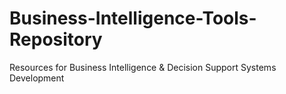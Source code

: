 Business-Intelligence-Tools-Repository
======================================

Resources for Business Intelligence &amp; Decision Support Systems Development